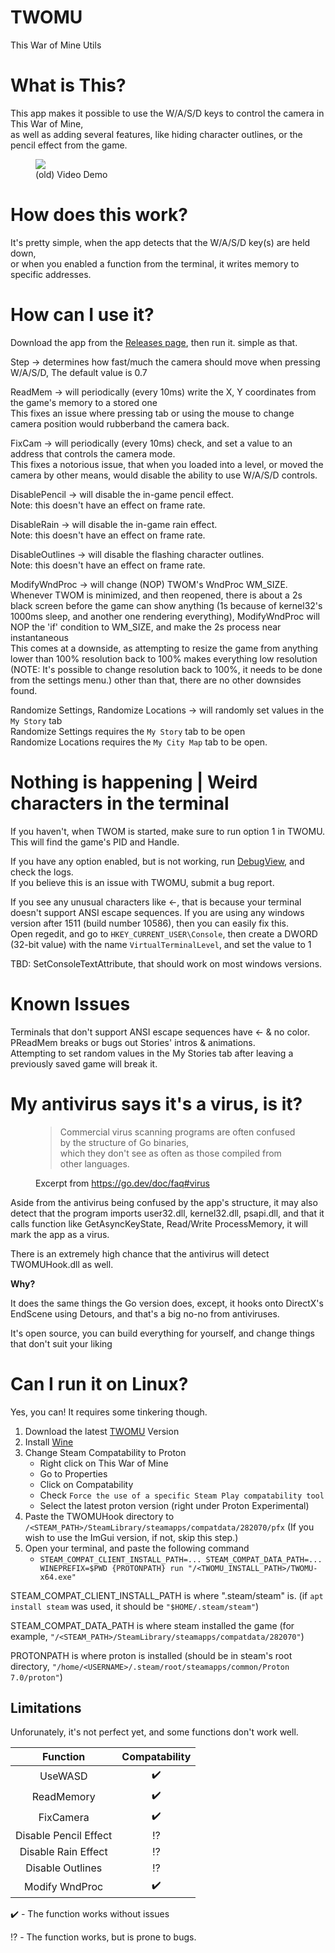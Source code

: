 # TWOMU

This War of Mine Utils

# What is This?

This app makes it possible to use the W/A/S/D keys to control the camera in This War of Mine, <br>as well as adding several features, like hiding character outlines, or the pencil effect from the game.

<figure>
    <img src="demo.gif">
    <figcaption>(old) Video Demo</figcaption>
</figure>

# How does this work?

It's pretty simple, when the app detects that the W/A/S/D key(s) are held down, <br>or when you enabled a function from the terminal, it writes memory to specific addresses.

# How can I use it?

Download the app from the [Releases page](https://github.com/cmd777/TWOMBC/releases/latest), then run it. simple as that.

Step -> determines how fast/much the camera should move when pressing W/A/S/D, The default value is 0.7

ReadMem -> will periodically (every 10ms) write the X, Y coordinates from the game's memory to a stored one<br>This fixes an issue where pressing tab or using the mouse to change camera position would rubberband the camera back.

FixCam -> will periodically (every 10ms) check, and set a value to an address that controls the camera mode.<br>This fixes a notorious issue, that when you loaded into a level, or moved the camera by other means, would disable the ability to use W/A/S/D controls.

DisablePencil -> will disable the in-game pencil effect.<br>Note: this doesn't have an effect on frame rate.

DisableRain -> will disable the in-game rain effect.<br>Note: this doesn't have an effect on frame rate.

DisableOutlines -> will disable the flashing character outlines.<br>Note: this doesn't have an effect on frame rate.

ModifyWndProc -> will change (NOP) TWOM's WndProc WM_SIZE.<br>Whenever TWOM is minimized, and then reopened, there is about a 2s black screen before the game can show anything (1s because of kernel32's 1000ms sleep, and another one rendering everything), ModifyWndProc will NOP the 'if' condition to WM_SIZE, and make the 2s process near instantaneous<br>This comes at a downside, as attempting to resize the game from anything lower than 100% resolution back to 100% makes everything low resolution (NOTE: It's possible to change resolution back to 100%, it needs to be done from the settings menu.) other than that, there are no other downsides found.

Randomize Settings, Randomize Locations -> will randomly set values in the `My Story` tab<br>
Randomize Settings requires the `My Story` tab to be open <br>
Randomize Locations requires the `My City Map` tab to be open.

# Nothing is happening | Weird characters in the terminal
If you haven't, when TWOM is started, make sure to run option 1 in TWOMU. This will find the game's PID and Handle.

If you have any option enabled, but is not working, run [DebugView](https://learn.microsoft.com/en-us/sysinternals/downloads/debugview), and check the logs.
<br>If you believe this is an issue with TWOMU, submit a bug report.

If you see any unusual characters like &larr;, that is because your terminal doesn't support ANSI escape sequences.
If you are using any windows version after 1511 (build number 10586), then you can easily fix this.
<br>Open regedit, and go to `HKEY_CURRENT_USER\Console`, then create a DWORD (32-bit value) with the name `VirtualTerminalLevel`, and set the value to 1

TBD: SetConsoleTextAttribute, that should work on most windows versions.

# Known Issues
Terminals that don't support ANSI escape sequences have &larr; & no color.<br>
PReadMem breaks or bugs out Stories' intros & animations.<br>
Attempting to set random values in the My Stories tab after leaving a previously saved game will break it.<br>

# My antivirus says it's a virus, is it?

<figure>
    <blockquote>
        <p>
            Commercial virus scanning programs are often confused by the structure of Go binaries, <br> which they don't see as often as those compiled from other languages.
        </p>
    </blockquote>
    <figcaption>Excerpt from <a href="https://go.dev/doc/faq#virus">https://go.dev/doc/faq#virus</a></figcaption>
</figure>

Aside from the antivirus being confused by the app's structure, it may also detect that the program imports user32.dll, kernel32.dll, psapi.dll, and that it calls function like GetAsyncKeyState, Read/Write ProcessMemory, it will mark the app as a virus.

There is an extremely high chance that the antivirus will detect TWOMUHook.dll as well.

**Why?**

It does the same things the Go version does, except, it hooks onto DirectX's EndScene using Detours, and that's a big no-no from antiviruses.

It's open source, you can build everything for yourself, and change things that don't suit your liking

# Can I run it on Linux?

Yes, you can! It requires some tinkering though.

1. Download the latest [TWOMU](https://github.com/cmd777/TWOMBC/releases/latest) Version
2. Install [Wine](https://wiki.winehq.org/Download)
3. Change Steam Compatability to Proton
    - Right click on This War of Mine
    - Go to Properties
    - Click on Compatability
    - Check `Force the use of a specific Steam Play compatability tool`
    - Select the latest proton version (right under Proton Experimental)
4. Paste the TWOMUHook directory to `/<STEAM_PATH>/SteamLibrary/steamapps/compatdata/282070/pfx` (If you wish to use the ImGui version, if not, skip this step.)
5. Open your terminal, and paste the following command
    - `STEAM_COMPAT_CLIENT_INSTALL_PATH=... STEAM_COMPAT_DATA_PATH=... WINEPREFIX=$PWD {PROTONPATH} run "/<TWOMU_INSTALL_PATH>/TWOMU-x64.exe"`

STEAM_COMPAT_CLIENT_INSTALL_PATH is where ".steam/steam" is. (if `apt install steam` was used, it should be `"$HOME/.steam/steam"`)

STEAM_COMPAT_DATA_PATH is where steam installed the game (for example, `"/<STEAM_PATH>/SteamLibrary/steamapps/compatdata/282070"`)

PROTONPATH is where proton is installed (should be in steam's root directory, `"/home/<USERNAME>/.steam/root/steamapps/common/Proton 7.0/proton"`)

## Limitations

Unforunately, it's not perfect yet, and some functions don't work well.

| Function                  | Compatability         |
| :---:                     | :---:                 |
| UseWASD                   | :heavy_check_mark:    |
| ReadMemory                | :heavy_check_mark:    |
| FixCamera                 | :heavy_check_mark:    |
| Disable Pencil Effect     | :interrobang:         |
| Disable Rain Effect       | :interrobang:         |
| Disable Outlines          | :interrobang:         |
| Modify WndProc            | :heavy_check_mark:    |

:heavy_check_mark: - The function works without issues

:interrobang: - The function works, but is prone to bugs.
